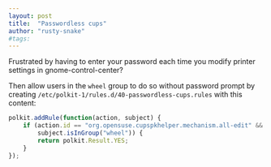 ```yaml
---
layout: post
title:  "Passwordless cups"
author: "rusty-snake"
#tags:
---
```


Frustrated by having to enter your password each time you modify printer settings in
gnome-control-center?

Then allow users in the `wheel` group to do so without password prompt by creating
`/etc/polkit-1/rules.d/40-passwordless-cups.rules` with this content:

~~~ js
polkit.addRule(function(action, subject) {
    if (action.id == "org.opensuse.cupspkhelper.mechanism.all-edit" &&
        subject.isInGroup("wheel")) {
        return polkit.Result.YES;
    }
});
~~~
